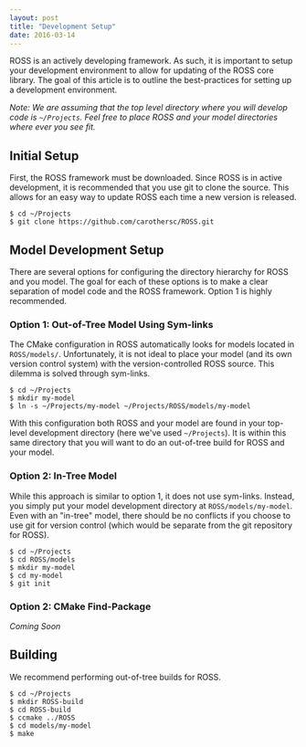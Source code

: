 ```yaml
---
layout: post
title: "Development Setup"
date: 2016-03-14
---
```


ROSS is an actively developing framework.
As such, it is important to setup your development environment to allow for updating of the ROSS core library.
The goal of this article is to outline the best-practices for setting up a development environment.

*Note: We are assuming that the top level directory where you will develop code is `~/Projects`.
Feel free to place ROSS and your model directories where ever you see fit.*

## Initial Setup

First, the ROSS framework must be downloaded.
Since ROSS is in active development, it is recommended that you use git to clone the source.
This allows for an easy way to update ROSS each time a new version is released.

```
$ cd ~/Projects
$ git clone https://github.com/carothersc/ROSS.git
```

## Model Development Setup

There are several options for configuring the directory hierarchy for ROSS and you model.
The goal for each of these options is to make a clear separation of model code and the ROSS framework.
Option 1 is highly recommended.

### Option 1: Out-of-Tree Model Using Sym-links

The CMake configuration in ROSS automatically looks for models located in `ROSS/models/`.
Unfortunately, it is not ideal to place your model (and its own version control system) with the version-controlled ROSS source.
This dilemma is solved through sym-links.

```
$ cd ~/Projects
$ mkdir my-model
$ ln -s ~/Projects/my-model ~/Projects/ROSS/models/my-model
```

With this configuration both ROSS and your model are found in your top-level development directory (here we've used `~/Projects`).
It is within this same directory that you will want to do an out-of-tree build for ROSS and your model.

### Option 2: In-Tree Model

While this approach is similar to option 1, it does not use sym-links.
Instead, you simply put your model development directory at `ROSS/models/my-model`.
Even with an "in-tree" model, there should be no conflicts if you choose to use git for version control (which would be separate from the git repository for ROSS).

```
$ cd ~/Projects
$ cd ROSS/models
$ mkdir my-model
$ cd my-model
$ git init
```

### Option 2: CMake Find-Package

*Coming Soon*

## Building

We recommend performing out-of-tree builds for ROSS.

```
$ cd ~/Projects
$ mkdir ROSS-build
$ cd ROSS-build
$ ccmake ../ROSS
$ cd models/my-model
$ make
```

